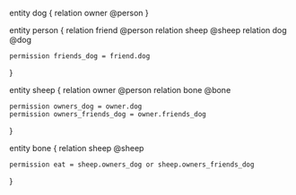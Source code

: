 entity dog {
    relation owner @person
}

entity person {
    relation friend @person
    relation sheep @sheep
    relation dog @dog

    permission friends_dog = friend.dog
}

entity sheep {
    relation owner @person
    relation bone @bone

    permission owners_dog = owner.dog
    permission owners_friends_dog = owner.friends_dog
}

entity bone {
    relation sheep @sheep

    permission eat = sheep.owners_dog or sheep.owners_friends_dog
}
